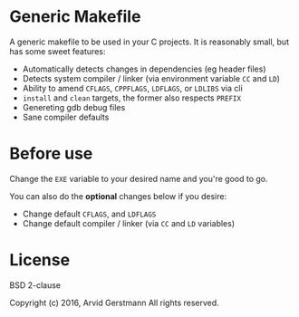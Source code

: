 Generic Makefile
==================

A generic makefile to be used in your C projects.
It is reasonably small, but has some sweet features:

- Automatically detects changes in dependencies (eg header files)
- Detects system compiler / linker (via environment variable `CC` and `LD`)
- Ability to amend `CFLAGS`, `CPPFLAGS`, `LDFLAGS`, or `LDLIBS` via cli
- `install` and `clean` targets, the former also respects `PREFIX`
- Genereting gdb debug files
- Sane compiler defaults


Before use
==================

Change the `EXE` variable to your desired name and you're good to go.

You can also do the **optional** changes below if you desire:

- Change default `CFLAGS`, and `LDFLAGS`
- Change default compiler / linker (via `CC` and `LD` variables)


License
=======

BSD 2-clause

Copyright (c) 2016, Arvid Gerstmann
All rights reserved.
